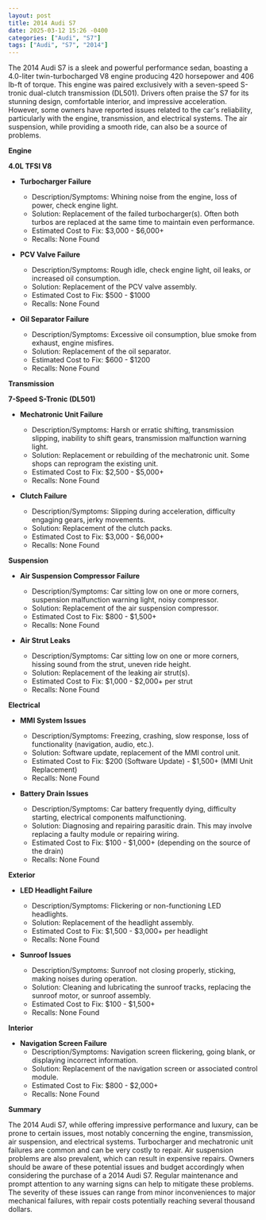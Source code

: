 ```yaml
---
layout: post
title: 2014 Audi S7
date: 2025-03-12 15:26 -0400
categories: ["Audi", "S7"]
tags: ["Audi", "S7", "2014"]
---
```

The 2014 Audi S7 is a sleek and powerful performance sedan, boasting a 4.0-liter twin-turbocharged V8 engine producing 420 horsepower and 406 lb-ft of torque. This engine was paired exclusively with a seven-speed S-tronic dual-clutch transmission (DL501). Drivers often praise the S7 for its stunning design, comfortable interior, and impressive acceleration. However, some owners have reported issues related to the car's reliability, particularly with the engine, transmission, and electrical systems. The air suspension, while providing a smooth ride, can also be a source of problems.

**Engine**

**4.0L TFSI V8**

*   **Turbocharger Failure**
    *   Description/Symptoms: Whining noise from the engine, loss of power, check engine light.
    *   Solution: Replacement of the failed turbocharger(s). Often both turbos are replaced at the same time to maintain even performance.
    *   Estimated Cost to Fix: $3,000 - $6,000+
    *   Recalls: None Found

*   **PCV Valve Failure**
    *   Description/Symptoms: Rough idle, check engine light, oil leaks, or increased oil consumption.
    *   Solution: Replacement of the PCV valve assembly.
    *   Estimated Cost to Fix: $500 - $1000
    *   Recalls: None Found

*   **Oil Separator Failure**
    * Description/Symptoms: Excessive oil consumption, blue smoke from exhaust, engine misfires.
    * Solution: Replacement of the oil separator.
    * Estimated Cost to Fix: $600 - $1200
    * Recalls: None Found

**Transmission**

**7-Speed S-Tronic (DL501)**

*   **Mechatronic Unit Failure**
    *   Description/Symptoms: Harsh or erratic shifting, transmission slipping, inability to shift gears, transmission malfunction warning light.
    *   Solution: Replacement or rebuilding of the mechatronic unit. Some shops can reprogram the existing unit.
    *   Estimated Cost to Fix: $2,500 - $5,000+
    *   Recalls: None Found

*   **Clutch Failure**
    *   Description/Symptoms: Slipping during acceleration, difficulty engaging gears, jerky movements.
    *   Solution: Replacement of the clutch packs.
    *   Estimated Cost to Fix: $3,000 - $6,000+
    *   Recalls: None Found

**Suspension**

*   **Air Suspension Compressor Failure**
    *   Description/Symptoms: Car sitting low on one or more corners, suspension malfunction warning light, noisy compressor.
    *   Solution: Replacement of the air suspension compressor.
    *   Estimated Cost to Fix: $800 - $1,500+
    *   Recalls: None Found

*   **Air Strut Leaks**
    *   Description/Symptoms: Car sitting low on one or more corners, hissing sound from the strut, uneven ride height.
    *   Solution: Replacement of the leaking air strut(s).
    *   Estimated Cost to Fix: $1,000 - $2,000+ per strut
    *   Recalls: None Found

**Electrical**

*   **MMI System Issues**
    *   Description/Symptoms: Freezing, crashing, slow response, loss of functionality (navigation, audio, etc.).
    *   Solution: Software update, replacement of the MMI control unit.
    *   Estimated Cost to Fix: $200 (Software Update) - $1,500+ (MMI Unit Replacement)
    *   Recalls: None Found

*   **Battery Drain Issues**
    *   Description/Symptoms: Car battery frequently dying, difficulty starting, electrical components malfunctioning.
    *   Solution: Diagnosing and repairing parasitic drain. This may involve replacing a faulty module or repairing wiring.
    *   Estimated Cost to Fix: $100 - $1,000+ (depending on the source of the drain)
    *   Recalls: None Found

**Exterior**

*   **LED Headlight Failure**
    *   Description/Symptoms: Flickering or non-functioning LED headlights.
    *   Solution: Replacement of the headlight assembly.
    *   Estimated Cost to Fix: $1,500 - $3,000+ per headlight
    *   Recalls: None Found

*   **Sunroof Issues**
    *   Description/Symptoms: Sunroof not closing properly, sticking, making noises during operation.
    *   Solution: Cleaning and lubricating the sunroof tracks, replacing the sunroof motor, or sunroof assembly.
    *   Estimated Cost to Fix: $100 - $1,500+
    *   Recalls: None Found

**Interior**

*   **Navigation Screen Failure**
    *   Description/Symptoms: Navigation screen flickering, going blank, or displaying incorrect information.
    *   Solution: Replacement of the navigation screen or associated control module.
    *   Estimated Cost to Fix: $800 - $2,000+
    *   Recalls: None Found

**Summary**

The 2014 Audi S7, while offering impressive performance and luxury, can be prone to certain issues, most notably concerning the engine, transmission, air suspension, and electrical systems. Turbocharger and mechatronic unit failures are common and can be very costly to repair. Air suspension problems are also prevalent, which can result in expensive repairs. Owners should be aware of these potential issues and budget accordingly when considering the purchase of a 2014 Audi S7. Regular maintenance and prompt attention to any warning signs can help to mitigate these problems. The severity of these issues can range from minor inconveniences to major mechanical failures, with repair costs potentially reaching several thousand dollars.

